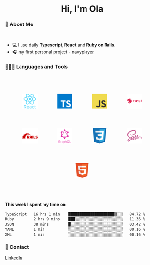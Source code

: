 <h1 align="center">Hi, I'm Ola</h1>

### 💅 About Me

<br/>

- 💻 I use daily **Typescript**, **React** and **Ruby on Rails**.
- 🎧 my first personal project - [navyplayer](https://navyplayer.netlify.app/)

### 👩🏻‍💻 Languages and Tools

<br/>
<p align="center">

  <img src="https://github.com/devicons/devicon/blob/master/icons/react/react-original-wordmark.svg" alt="react" width='50' style="margin:30px">
  <img src="https://github.com/devicons/devicon/blob/master/icons/typescript/typescript-original.svg" alt="ts" width='50' style="margin:30px">
  <img src="https://github.com/devicons/devicon/blob/master/icons/javascript/javascript-original.svg" alt="js" width='50' style="margin:30px">
  <img src="https://github.com/devicons/devicon/blob/master/icons/nestjs/nestjs-plain-wordmark.svg" alt="nest" width='50' style="margin:30px">
  <img src="https://github.com/devicons/devicon/blob/master/icons/rails/rails-plain-wordmark.svg" alt="rails" width='50' style="margin:30px">
  <img src="https://github.com/devicons/devicon/blob/master/icons/graphql/graphql-plain-wordmark.svg" alt="graphql" width='50' style="margin:30px">
  <img src="https://github.com/devicons/devicon/blob/master/icons/css3/css3-original.svg" alt="css3" width='50' style="margin:30px">
  <img src="https://github.com/devicons/devicon/blob/master/icons/sass/sass-original.svg" alt="sass" width='50' style="margin:30px">
  <img src="https://github.com/devicons/devicon/blob/master/icons/html5/html5-original.svg" alt="html5" width='50' style="margin:30px">

</p>
<br/>

**This week I spent my time on:**

<!--START_SECTION:waka-->

```txt
TypeScript   16 hrs 1 min    █████████████████████▒░░░   84.72 %
Ruby         2 hrs 9 mins    ███░░░░░░░░░░░░░░░░░░░░░░   11.36 %
JSON         38 mins         █░░░░░░░░░░░░░░░░░░░░░░░░   03.42 %
YAML         1 min           ░░░░░░░░░░░░░░░░░░░░░░░░░   00.16 %
XML          1 min           ░░░░░░░░░░░░░░░░░░░░░░░░░   00.16 %
```

<!--END_SECTION:waka-->

### 📨 Contact

<a href="https://linkedin.com/in/aleksandra-kamińska">LinkedIn</a>
